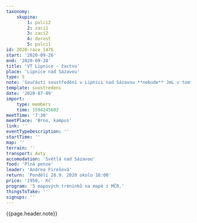 ```yaml
---
taxonomy:
    skupina:
        1: pulci2
        2: zaci1
        3: zaci2
        4: dorost
        5: pulci1
id: 2020-race_1476
start: '2020-09-26'
end: '2020-09-28'
title: 'VT Lipnice - žactvo'
place: 'Lipnice nad Sázavou'
type: S
note: 'Součástí soustředění v Lipnici nad Sázavou **nebude** JmL v tomto víkendu pořádané.'
template: soustredeni
date: '2020-07-09'
import:
    type: members
    time: 1594245602
meetTime: '7:30'
meetPlace: 'Brno, kampus'
link: ''
eventTypeDescription: ''
startTime: ''
map: ''
terrain: ''
transport: Auty
accomodation: 'Světlá nad Sázavou'
food: 'Plná penze'
leader: 'Andrea Firešová'
return: 'Pondělí 28.9. 2020 okolo 16:00'
price: '1950,- Kč'
program: '5 mapových tréninků na mapě z MČR.'
thingsToTake: ''
signups: ''
---
```


{{page.header.note}}
